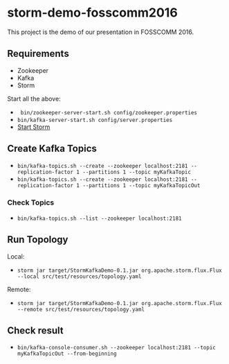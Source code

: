 # storm-demo-fosscomm2016

This project is the demo of our presentation in FOSSCOMM 2016. 

## Requirements
- Zookeeper
- Kafka
- Storm

Start all the above:

- ``` bin/zookeeper-server-start.sh config/zookeeper.properties```
- ``` bin/kafka-server-start.sh config/server.properties ```
- [Start Storm](http://storm.apache.org/releases/1.0.0/Setting-up-a-Storm-cluster.html)

## Create Kafka Topics

- ``` bin/kafka-topics.sh --create --zookeeper localhost:2181 --replication-factor 1 --partitions 1 --topic myKafkaTopic ```
- ``` bin/kafka-topics.sh --create --zookeeper localhost:2181 --replication-factor 1 --partitions 1 --topic myKafkaTopicOut ```

### Check Topics

- ``` bin/kafka-topics.sh --list --zookeeper localhost:2181 ```

## Run Topology

Local:
- ``` storm jar target/StormKafkaDemo-0.1.jar org.apache.storm.flux.Flux --local src/test/resources/topology.yaml ``` 

Remote:
- ``` storm jar target/StormKafkaDemo-0.1.jar org.apache.storm.flux.Flux --remote src/test/resources/topology.yaml ``` 


## Check result

- ``` bin/kafka-console-consumer.sh --zookeeper localhost:2181 --topic myKafkaTopicOut --from-beginning ```
